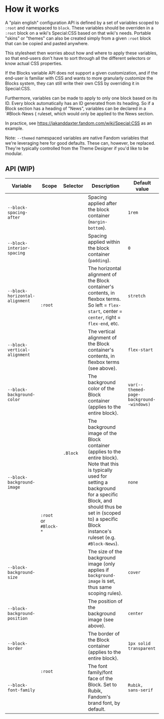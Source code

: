 # How it works

A "plain english" configuration API is defined by a set of variables scoped to `:root` and namespaced to `block`. These variables should be overriden in a `:root` block on a wiki's Special:CSS based on that wiki's needs. Portable "skins" or "themes" can also be created simply from a given `:root` block that can be copied and pasted anywhere.

This stylesheet then worries about how and where to apply these variables, so that end-users don't have to sort through all the different selectors or know actual CSS properties.

If the Blocks variable API does not support a given customization, and if the end-user is familiar with CSS and wants to more granularly customize the Blocks system, they can still write their own CSS by overriding it in Special:CSS.

Furthermore, variables can be made to apply to only one block based on its ID. Every block automatically has an ID generated from its heading. So if a Block section has a heading of "News", variables can be declared in a `#Block-News {  ruleset, which would only be applied to the News section.

In practice, see https://jakanddaxter.fandom.com/wiki/Special:CSS as an example.

Note: `--themed` namespaced variables are native Fandom variables that we're leveraging here for good defaults. These can, however, be replaced. They're typically controlled from the Theme Designer if you'd like to be modular.

## API (WIP)
<table>
  <thead>
    <tr>
      <th>Variable</th>
      <th>Scope</th>
      <th>Selector</th>
      <th>Description</th>
      <th>Default value</th>
    </tr>
  </thead>
  <tbody>
    <tr>
      <td><code>--block-spacing-after</code></td>
      <td rowspan="5"><code>:root</code></td>
      <td rowspan="10"><code>.Block</code></td>
      <td>Spacing applied after the block container (<code>margin-bottom</code>).</td>
      <td><code>1rem</code></td>
    </tr>
    <tr>
      <td><code>--block-interior-spacing</code></td>
      <td>Spacing applied within the block container (<code>padding</code>).</td>
      <td><code>0</code></td>
    </tr>
    <tr>
      <td><code>--block-horizontal-alignment</code></td>
      <td>The horizontal alignment of the Block container's contents, in flexbox terms. So left = <code>flex-start</code>, center = <code>center</code>, right = <code>flex-end</code>, etc.</td>
      <td><code>stretch</code></td>
    </tr>
    <tr>
      <td><code>--block-vertical-alignment</code></td>
      <td>The vertical alignment of the Block container's contents, in flexbox terms (see above).</td>
      <td><code>flex-start</code></td>
    </tr>
    <tr>
      <td><code>--block-background-color</code></td>
      <td>The background color of the Block container (applies to the entire block).</td>
      <td><code>var(--themed-page-background--windows)</code></td>
    </tr>
    <tr>
      <td><code>--block-background-image</code></td>
      <td rowspan="3"><code>:root</code> or <code>#Block-*</code></td>
      <td>The background image of the Block container (applies to the entire block). Note that this is typically used for setting a background for a specific Block, and should thus be set in (scoped to) a specific Block instance's ruleset (e.g. <code>#Block-News</code>).</td>
      <td><code>none</code></td>
    </tr>
    <tr>
      <td><code>--block-background-size</code></td>
      <td>The size of the background image (only applies if <code>background-image</code> is set, thus same scoping rules).</td>
      <td><code>cover</code></td>
    </tr>
    <tr>
      <td><code>--block-background-position</code></td>
      <td>The position of the background image (see above).</td>
      <td><code>center</code></td>
    </tr>
    <tr>
      <td><code>--block-border</code></td>
      <td rowspan="10"><code>:root</code></td>
      <td>The border of the Block container (applies to the entire block).</td>
      <td><code>1px solid transparent</code></td>
    </tr>
    <tr>
      <td><code>--block-font-family</code></td>
      <td>The font family/font face of the Block. Set to Rubik, Fandom's brand font, by default.</td>
      <td><code>Rubik, sans-serif</code></td>
    </tr>
  </tbody>
</table>